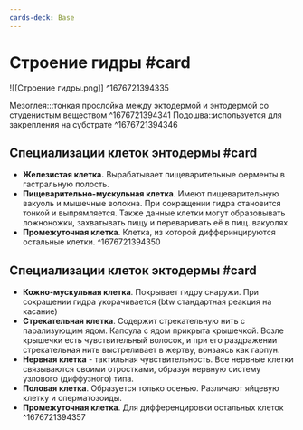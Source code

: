 ```yaml
---
cards-deck: Base
---
```


# Строение гидры #card 
![[Строение гидры.png]]
^1676721394335

Мезоглея:::тонкая прослойка между эктодермой и энтодермой со студенистым веществом ^1676721394341
Подошва::используется для закрепления на субстрате ^1676721394346

## Специализации клеток энтодермы #card 
- **Железистая клетка.** Вырабатывает пищеварительные ферменты в гастральную полость.
- **Пищеварительно-мускульная клетка**.  Имеют пищеварительную вакуоль и мышечные волокна. При сокращении гидра становится тонкой и выпрямляется. Также данные клетки могут образовывать ложноножки, захватывать пищу и переваривать её в пищ. вакуолях.
- **Промежуточная клетка**. Клетка, из которой дифферинцируются остальные клетки.
^1676721394350

## Специализации клеток эктодермы #card 
- **Кожно-мускульная клетка**. Покрывает гидру снаружи. При сокращении гидра укорачивается (btw стандартная реакция на касание)
- **Стрекательная клетка**. Содержит стрекательную нить с парализующим ядом. Капсула с ядом прикрыта крышечкой. Возле крышечки есть чувствительный волосок, и при его раздражении стрекательная нить выстреливает в жертву, вонзаясь как гарпун.
- **Нервная клетка** - тактильная чувствительность. Все нервные клетки связываются своими отростками, образуя нервную систему узлового (диффузного) типа.
- **Половая клетка**. Образуется только осенью. Различают яйцевую клетку и сперматозоиды.
-  **Промежуточная клетка**. Для дифференцировки остальных клеток
^1676721394357
